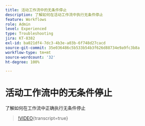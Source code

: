 ```yaml
---
title: 活动工作流中的无条件停止
description: 了解如何在活动工作流中执行无条件停止
feature: Workflows
role: Admin
level: Experienced
type: Troubleshooting
jira: KT-8382
exl-id: ba021df4-7dc3-4b3e-a03b-6f748d27cacd
source-git-commit: 35e036486c5b533b54b3f626d88734e9a9fc3b8a
workflow-type: tm+mt
source-wordcount: '32'
ht-degree: 100%

---
```


# 活动工作流中的无条件停止

了解如何在工作流中正确执行无条件停止

>[!VIDEO](https://video.tv.adobe.com/v/335887?quality=12&learn=on){transcript=true}
